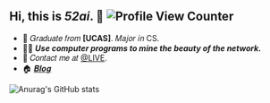 ## Hi, this is _**52ai**_. :wave: ![Profile View Counter](https://komarev.com/ghpvc/?username=52ai)

<!-- Introduction -->

- :school: 𝐺𝑟𝑎𝑑𝑢𝑎𝑡𝑒 𝑓𝑟𝑜𝑚 **[UCAS]**. 𝑀𝑎𝑗𝑜𝑟 𝑖𝑛 CS.
- :man_technologist: _**Use computer programs to mine the beauty of the network.**_
- :email: 𝐶𝑜𝑛𝑡𝑎𝑐𝑡 𝑚𝑒 𝑎𝑡 [@LIVE](mailto:ieeflsyu@outlook.com).
- :house: [𝑩𝒍𝒐𝒈](http://www.mryu.top/)

<!-- Github Stats -->

![Anurag's GitHub stats](https://github-readme-stats.vercel.app/api?username=52ai&show_icons=true)
